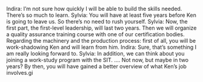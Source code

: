Indira: I’m not sure how quickly I will be  able to build the skills needed. There’s so much to learn.
Sylvia: You will have  at least five years before Ken is going to leave  us. So there’s no need to rush yourself.
Sylvia: Now, the first part, the first-level leadership, will last  two years. Then we will organize  a quality assurance training course with one of our certification bodies.
Regarding the machinery and the production process: first of all, you will be work-shadowing  Ken and will learn from him.
Indira: Sure, that’s something I am really looking  forward to.
Sylvia: In addition, we can think about you joining a work-study program with the SIT. .... Not now, but maybe in two years? By then, you will have gained  a better overview of what Ken’s job involves.gi
